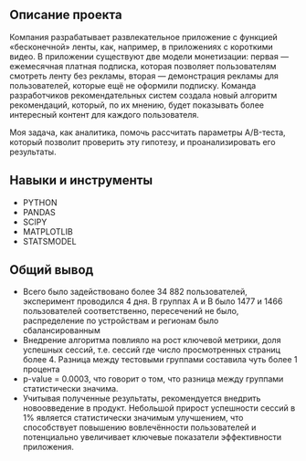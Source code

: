 ## Описание проекта

Компания разрабатывает развлекательное приложение с функцией «бесконечной» ленты, как, например, в приложениях с короткими видео. В приложении существуют две модели монетизации: первая — ежемесячная платная подписка, которая позволяет пользователям смотреть ленту без рекламы, вторая — демонстрация рекламы для пользователей, которые ещё не оформили подписку.
Команда разработчиков рекомендательных систем создала новый алгоритм рекомендаций, который, по их мнению, будет показывать более интересный контент для каждого пользователя.

Моя задача, как аналитика, помочь рассчитать параметры A/B-теста, который позволит проверить эту гипотезу, и проанализировать его результаты.

## Навыки и инструменты
- PYTHON
- PANDAS
- SCIPY
- MATPLOTLIB
- STATSMODEL

## Общий вывод
- Всего было задействовано более 34 882 пользователей, эксперимент проводился 4 дня. В группах А и B было 1477 и 1466 пользователей соответственно, пересечений не было, распределение по устройствам и регионам было сбалансированным
- Внедрение алгоритма повлияло на рост ключевой метрики, доля успешных сессий, т.е. сессий где число просмотренных страниц более 4. Разница между тестовыми группами составила чуть более 1 процента
- p-value = 0.0003, что говорит о том, что разница между группами статистически значима.
- Учитывая полученные результаты, рекомендуется внедрить новоовведение в продукт. Небольшой прирост успешности сессий в 1% является статистически значимым улучшением, что способствует повышению вовлечённости пользователей и потенциально увеличивает ключевые показатели эффективности приложения.
